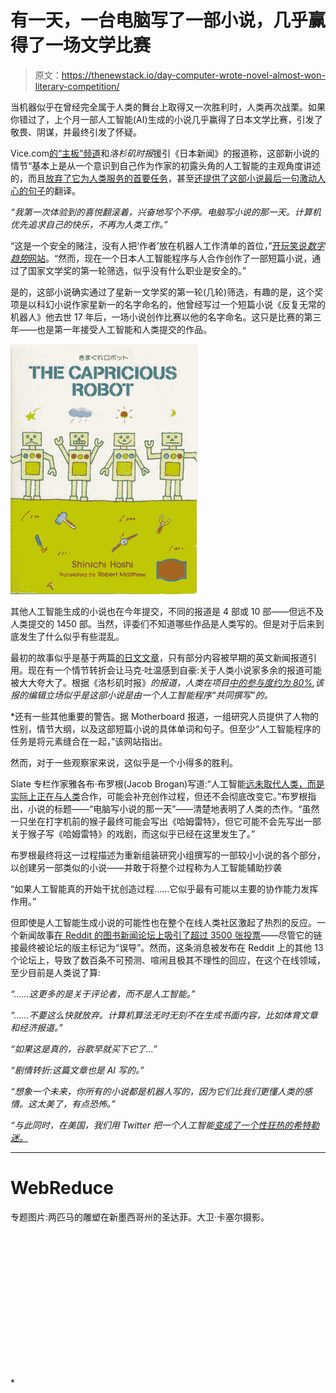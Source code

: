 # 有一天，一台电脑写了一部小说，几乎赢得了一场文学比赛

> 原文：<https://thenewstack.io/day-computer-wrote-novel-almost-won-literary-competition/>

当机器似乎在曾经完全属于人类的舞台上取得又一次胜利时，人类再次战栗。如果你错过了，上个月一部人工智能(AI)生成的小说几乎赢得了日本文学比赛，引发了敬畏、阴谋，并最终引发了怀疑。

Vice.com[的“主板”频道](http://www.vice.com/en_us)和*洛杉矶时报*援引《日本新闻》的报道称，这部新小说的情节“基本上是从一个意识到自己作为作家的初露头角的人工智能的主观角度讲述的，而且[放弃了它为人类服务的首要任务](http://motherboard.vice.com/read/a-japanese-ai-almost-won-a-literary-prize)，甚至[还提供了这部小说最后一句激动人心的句子](http://www.latimes.com/books/jacketcopy/la-et-jc-novel-computer-writing-japan-20160322-story.html)的翻译。

*“我第一次体验到的喜悦翻滚着，兴奋地写个不停。电脑写小说的那一天。计算机优先追求自己的快乐，不再为人类工作。”*

“这是一个安全的赌注，没有人把‘作者’放在机器人工作清单的首位，”[开玩笑说*数字趋势*网站](http://www.digitaltrends.com/cool-tech/japanese-ai-writes-novel-passes-first-round-nationanl-literary-prize/)。“然而，现在一个日本人工智能程序与人合作创作了一部短篇小说，通过了国家文学奖的第一轮筛选，似乎没有什么职业是安全的。”

是的，这部小说确实通过了星新一文学奖的第一轮(几轮)筛选，有趣的是，这个奖项是以科幻小说作家星新一的名字命名的，他曾经写过一个短篇小说《反复无常的机器人》他去世 17 年后，一场小说创作比赛以他的名字命名。这只是比赛的第三年——也是第一年接受人工智能和人类提交的作品。

[![The Capricious Robot by Shinichi Hoshi ](img/00f0dab7dbd44714ad6858b666b5db8a.png)](http://fullofbooks.com.au/product_info.php?products_id=40589)

其他人工智能生成的小说也在今年提交，不同的报道是 4 部或 10 部——但远不及人类提交的 1450 部。当然，评委们不知道哪些作品是人类写的。但是对于后来到底发生了什么似乎有些混乱。

最初的故事似乎是基于两篇[的日文文章](http://the-japan-news.com/news/article/0002826970)，只有部分内容被早期的英文新闻报道引用。现在有一个情节转折会让马克·吐温感到自豪:关于人类小说家多余的报道可能被大大夸大了。根据《洛杉矶时报》*的报道，人类在项目[中的参与度约为 80%](http://www.latimes.com/books/jacketcopy/la-et-jc-novel-computer-writing-japan-20160322-story.html),该报的编辑立场似乎是这部小说是由一个人工智能程序“共同撰写”的。*

 *还有一些其他重要的警告。据 Motherboard 报道，一组研究人员提供了人物的性别，情节大纲，以及这部短篇小说的具体单词和句子。但至少“人工智能程序的任务是将元素缝合在一起，”该网站指出。

然而，对于一些观察家来说，这似乎是一个小得多的胜利。

Slate 专栏作家雅各布·布罗根(Jacob Brogan)写道:“人工智能[远未取代人类，而是实际上正在与人类](http://www.slate.com/blogs/future_tense/2016/03/25/a_i_written_novel_competes_for_japanese_literary_award_but_humans_are_doing.html)合作，可能会补充创作过程，但还不会彻底改变它。”布罗根指出，小说的标题——“电脑写小说的那一天”——清楚地表明了人类的杰作。“虽然一只坐在打字机前的猴子最终可能会写出《哈姆雷特》，但它可能不会先写出一部关于猴子写《哈姆雷特》的戏剧，而这似乎已经在这里发生了。”

布罗根最终将这一过程描述为重新组装研究小组撰写的一部较小小说的各个部分，以创建另一部类似的小说——并敢于将整个过程称为人工智能辅助抄袭

“如果人工智能真的开始干扰创造过程……它似乎最有可能以主要的协作能力发挥作用。”

但即使是人工智能生成小说的可能性也在整个在线人类社区激起了热烈的反应。一个新闻故事[在 Reddit 的图书新闻论坛上吸引了超过 3500 张投票](https://www.reddit.com/r/books/comments/4bqyw7/a_novel_written_by_a_japanese_ai_robot_passed_the/)——尽管它的链接最终被论坛的版主标记为“误导”。然而，这条消息被发布在 Reddit 上的其他 13 个论坛上，导致了数百条不可预测、喧闹且极其不理性的回应，在这个在线领域，至少目前是人类说了算:

*“……这更多的是关于评论者，而不是人工智能。”*

*“……不要这么快就放弃。计算机算法无时无刻不在生成书面内容，比如体育文章和经济报道。”*

*“如果这是真的，谷歌早就买下它了…”*

*“剧情转折:这篇文章也是 AI 写的。”*

*“想象一个未来，你所有的小说都是机器人写的，因为它们比我们更懂人类的感情。这太美了，有点恐怖。”*

*“与此同时，在美国，我们用 Twitter 把一个人工智能[变成了一个性狂热的希特勒迷。](https://thenewstack.io/requiem-tay-reactions-microsofts-teenaged-ai-gone-bad/)*

* * *

# WebReduce

专题图片:两匹马的雕塑在新墨西哥州的圣达菲。大卫·卡塞尔摄影。

<svg xmlns:xlink="http://www.w3.org/1999/xlink" viewBox="0 0 68 31" version="1.1"><title>Group</title> <desc>Created with Sketch.</desc></svg>*